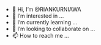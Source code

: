 - 👋 Hi, I’m @RIANKURNIAWA
- 👀 I’m interested in ...
- 🌱 I’m currently learning ...
- 💞️ I’m looking to collaborate on ...
- 📫 How to reach me ...

<!---
RIANKURNIAWA/RIANKURNIAWA is a ✨ special ✨ repository because its `README.md` (this file) appears on your GitHub profile.
You can click the Preview link to take a look at your changes.
--->
